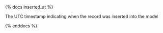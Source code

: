 {% docs inserted_at %}

The UTC timestamp indicating when the record was inserted into the model

{% enddocs %}